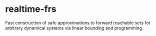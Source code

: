 # realtime-frs
Fast construction of safe approximations to forward reachable sets for arbitrary dynamical systems via linear bounding and programming.
